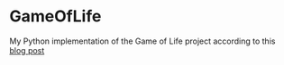 # GameOfLife
My Python implementation of the Game of Life project according to this [blog post](https://robertheaton.com/2018/07/20/project-2-game-of-life/)
